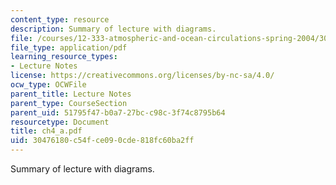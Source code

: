```yaml
---
content_type: resource
description: Summary of lecture with diagrams.
file: /courses/12-333-atmospheric-and-ocean-circulations-spring-2004/30476180c54fce090cde818fc60ba2ff_ch4_a.pdf
file_type: application/pdf
learning_resource_types:
- Lecture Notes
license: https://creativecommons.org/licenses/by-nc-sa/4.0/
ocw_type: OCWFile
parent_title: Lecture Notes
parent_type: CourseSection
parent_uid: 51795f47-b0a7-27bc-c98c-3f74c8795b64
resourcetype: Document
title: ch4_a.pdf
uid: 30476180-c54f-ce09-0cde-818fc60ba2ff
---
```

Summary of lecture with diagrams.